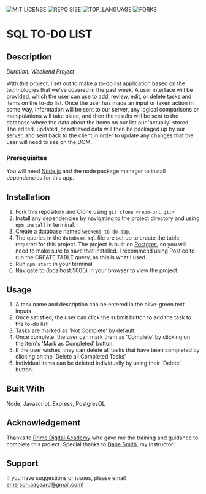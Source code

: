 ![MIT LICENSE](https://img.shields.io/github/license/scottbromander/the_marketplace.svg?style=flat-square)
![REPO SIZE](https://img.shields.io/github/repo-size/scottbromander/the_marketplace.svg?style=flat-square)
![TOP_LANGUAGE](https://img.shields.io/github/languages/top/scottbromander/the_marketplace.svg?style=flat-square)
![FORKS](https://img.shields.io/github/forks/scottbromander/the_marketplace.svg?style=social)

# SQL TO-DO LIST

## Description

_Duration: Weekend Project_

With this project, I set out to make a to-do list application based on the technologies that we've covered in the past week. A user interface will be provided, which the user can use to add, review, edit, or delete tasks and items on the to-do list. Once the user has made an input or taken action in some way, information will be sent to our server, any logical comparisons or manipulations will take place, and then the results will be sent to the database where the data about the items on our list our 'actually' stored. The edited, updated, or retrieved data will then be packaged up by our server, and sent back to the client in order to update any changes that the user will need to see on the DOM.

### Prerequisites

You will need [Node.js](https://nodejs.org/en/) and the node package manager to install dependencies for this app.

## Installation

1. Fork this repository and Clone using `git clone <repo-url.git>`
2. Install any dependencies by navigating to the project directory and using `npm install` in terminal.
3. Create a database named `weekend-to-do-app`,
4. The queries in the `database.sql` file are set up to create the table required for this project.
   The project is built on [Postgres](https://www.postgresql.org/download/), so you will need to make sure to have that installed.
   I recommend using Postico to run the CREATE TABLE query, as this is what I used.
7. Run `npm start` in your terminal
8. Navigate to (localhost:5000) in your browser to view the project.

## Usage

1. A task name and description can be entered in the olive-green text inputs
2. Once satisfied, the user can click the submit button to add the task to the to-do list
3. Tasks are marked as 'Not Complete' by default.
4. Once complete, the user can mark them as 'Complete' by clicking on the item's 'Mark as Completed' button.
5. If the user wishes, they can delete all tasks that have been completed by clicking on the 'Delete all Completed Tasks'
6. Individual items can be deleted individually by using their 'Delete' button.

## Built With

Node, Javascript, Express, PostgresQL

## Acknowledgement
Thanks to [Prime Digital Academy](www.primeacademy.io) who gave me the training and guidance to complete this project. Special thanks to [Dane Smith](https://github.com/DoctorHowser), my instructor!

## Support
If you have suggestions or issues, please email [emerson.aagaard@gmail.com](emerson.aagaard@gmail.com)!

